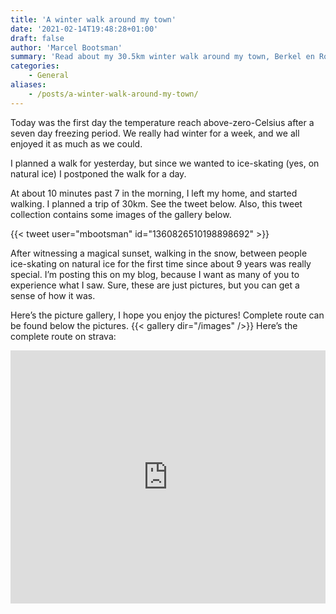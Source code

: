 ```yaml
---
title: 'A winter walk around my town'
date: '2021-02-14T19:48:28+01:00'
draft: false
author: 'Marcel Bootsman'
summary: 'Read about my 30.5km winter walk around my town, Berkel en Rodenrijs. I made a lot of pictures, so come and take a look.'
categories:
    - General
aliases:
    - /posts/a-winter-walk-around-my-town/
---
```

Today was the first day the temperature reach above-zero-Celsius after a seven day freezing period. We really had winter for a week, and we all enjoyed it as much as we could.

I planned a walk for yesterday, but since we wanted to ice-skating (yes, on natural ice) I postponed the walk for a day.

At about 10 minutes past 7 in the morning, I left my home, and started walking. I planned a trip of 30km. See the tweet below. Also, this tweet collection contains some images of the gallery below.

{{< tweet user="mbootsman" id="1360826510198898692" >}}

After witnessing a magical sunset, walking in the snow, between people ice-skating on natural ice for the first time since about 9 years was really special. I’m posting this on my blog, because I want as many of you to experience what I saw. Sure, these are just pictures, but you can get a sense of how it was.

Here’s the picture gallery, I hope you enjoy the pictures! Complete route can be found below the pictures.
{{< gallery dir="/images" />}}
Here’s the complete route on strava:

<iframe allowtransparency="true" frameborder="0" height="405" scrolling="no" src="https://www.strava.com/activities/4785168506/embed/25a137a2cc6dbb063d4b5b71a9319bbea73d8cc8" width="100%"></iframe>